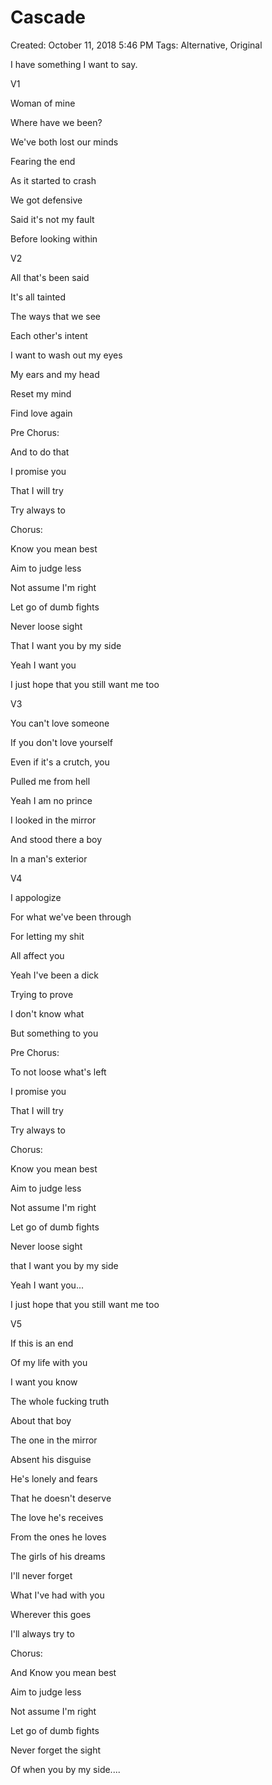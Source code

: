 # Cascade

Created: October 11, 2018 5:46 PM
Tags: Alternative, Original

I have something I want to say.

V1

Woman of mine

Where have we been?

We've both lost our minds

Fearing the end

As it started to crash

We got defensive

Said it's not my fault

Before looking within

V2

All that's been said

It's all tainted

The ways that we see

Each other's intent

I want to wash out my eyes

My ears and my head

Reset my mind

Find love again

Pre Chorus:

And to do that

I promise you

That I will try

Try always to

Chorus:

Know you mean best

Aim to judge less

Not assume I'm right

Let go of dumb fights

Never loose sight

That I want you by my side

Yeah I want you

I just hope that you still want me too

V3

You can't love someone

If you don't love yourself

Even if it's a crutch, you

Pulled me from hell

Yeah I am no prince

I looked in the mirror

And stood there a boy

In a man's exterior

V4

I appologize

For what we've been through

For letting my shit

All affect you

Yeah I've been a dick

Trying to prove

I don't know what

But something to you

Pre Chorus:

To not loose what's left

I promise you

That I will try

Try always to

Chorus:

Know you mean best

Aim to judge less

Not assume I'm right

Let go of dumb fights

Never loose sight

that I want you by my side

Yeah I want you...

I just hope that you still want me too

V5

If this is an end

Of my life with you

I want you know

The whole fucking truth

About that boy

The one in the mirror

Absent his disguise

He's lonely and fears

That he doesn't deserve

The love he's receives

From the ones he loves

The girls of his dreams

I'll never forget

What I've had with you

Wherever this goes

I'll always try to

Chorus:

And Know you mean best

Aim to judge less

Not assume I'm right

Let go of dumb fights

Never forget the sight

Of when you by my side....